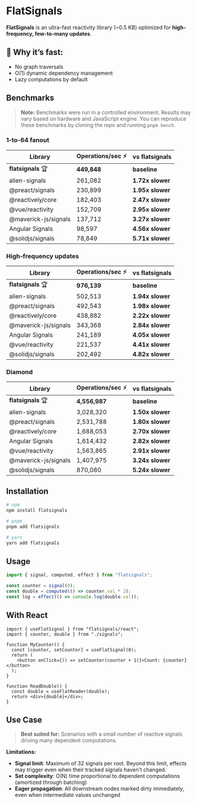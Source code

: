 # FlatSignals

**FlatSignals** is an ultra-fast reactivity library (~0.5 KB) optimized for **high-frequency, few-to-many updates**.

## 🚀 Why it’s fast:

- No graph traversals
- O(1) dynamic dependency management
- Lazy computations by default

## Benchmarks

> **Note:** Benchmarks were run in a controlled environment. Results may vary based on hardware and JavaScript engine. You can reproduce these benchmarks by cloning the repo and running `pnpm bench`.

### 1-to-64 fanout

| Library              | Operations/sec ⚡ | vs flatsignals   |
| -------------------- | ----------------- | ---------------- |
| **flatsignals** 🏆   | **449,848**       | **baseline**     |
| alien-signals        | 261,082           | **1.72x slower** |
| @preact/signals      | 230,899           | **1.95x slower** |
| @reactively/core     | 182,403           | **2.47x slower** |
| @vue/reactivity      | 152,709           | **2.95x slower** |
| @maverick-js/signals | 137,712           | **3.27x slower** |
| Angular Signals      | 98,597            | **4.56x slower** |
| @solidjs/signals     | 78,849            | **5.71x slower** |

### High-frequency updates

| Library              | Operations/sec ⚡ | vs flatsignals   |
| -------------------- | ----------------- | ---------------- |
| **flatsignals** 🏆   | **976,139**       | **baseline**     |
| alien-signals        | 502,513           | **1.94x slower** |
| @preact/signals      | 492,543           | **1.98x slower** |
| @reactively/core     | 438,882           | **2.22x slower** |
| @maverick-js/signals | 343,368           | **2.84x slower** |
| Angular Signals      | 241,189           | **4.05x slower** |
| @vue/reactivity      | 221,537           | **4.41x slower** |
| @solidjs/signals     | 202,492           | **4.82x slower** |

### Diamond

| Library              | Operations/sec ⚡ | vs flatsignals   |
| -------------------- | ----------------- | ---------------- |
| **flatsignals** 🏆   | **4,556,987**     | **baseline**     |
| alien-signals        | 3,028,320         | **1.50x slower** |
| @preact/signals      | 2,531,788         | **1.80x slower** |
| @reactively/core     | 1,688,053         | **2.70x slower** |
| Angular Signals      | 1,614,432         | **2.82x slower** |
| @vue/reactivity      | 1,563,865         | **2.91x slower** |
| @maverick-js/signals | 1,407,975         | **3.24x slower** |
| @solidjs/signals     | 870,080           | **5.24x slower** |

## Installation

```bash
# npm
npm install flatsignals

# pnpm
pnpm add flatsignals

# yarn
yarn add flatsignals
```

## Usage

```ts
import { signal, computed, effect } from "flatsignals";

const counter = signal(0);
const double = computed(() => counter.val * 2);
const log = effect(() => console.log(double.val));
```

## With React

```tsx
import { useFlatSignal } from "flatsignals/react";
import { counter, double } from "./signals";

function MyCounter() {
  const [counter, setCounter] = useFlatSignal(0);
  return (
    <button onClick={() => setCounter(counter + 1)}>Count: {counter}</button>
  );
}

function ReadDouble() {
  const double = useFlatReader(double);
  return <div>{double}</div>;
}
```

## Use Case

> **Best suited for:** Scenarios with a small number of reactive signals driving many dependent computations.

**Limitations:**

- **Signal limit**: Maximum of 32 signals per root. Beyond this limit, effects may trigger even when their tracked signals haven't changed.
- **Set complexity**: O(N) time proportional to dependent computations (amortized through batching)
- **Eager propagation**: All downstream nodes marked dirty immediately, even when intermediate values unchanged
